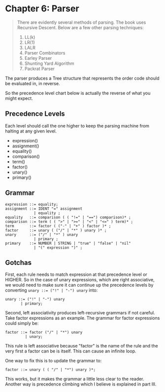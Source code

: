 
# Chapter 6: Parser
> There are evidently several methods of parsing. The book
> uses Recursive Descent. Below are a few other parsing
> techniques:
> 1. LL(k)
> 2. LR(1)
> 3. LALR
> 4. Parser Combinators
> 5. Earley Parser
> 6. Shunting Yard Algorithm
> 7. Packrat Parser

The parser produces a Tree structure that represents the order code 
should be evaluated in, in reverse.

So the precedence level chart below is actually the reverse of
what you might expect.
## Precedence Levels
Each level should call the one higher to keep the parsing machine
from halting at any given level.
- expression()
- assignment()
- equality()
- comparison()
- term()
- factor()
- unary()
- primary()
## Grammar
```
expression ::= equality;
assignment ::= IDENT "=" assignment
             | equality ;
equality   ::= comparison ( ( "!=" | "==") comparison)* ;
comparison ::= term ( ( ">" | ">=" | "<" | "<=" ) term)* ;
term       ::= factor ( ("-" | "+" ) factor )* ;
factor     ::= unary ( ("/" | "*" ) unary )* ;
unary      ::= ("/" | "*" ) unary
             | primary ;
primary    ::= NUMBER | STRING | "true" | "false" | "nil"
             | "(" expression ")" ;
```
## Gotchas
First, each rule needs to match expression at that precedence level or HIGHER.
So in the case of unary expressions, which are right associative, 
we would need to make sure it can continue up the precedence levels
by converting `unary ::= ("!" | "-") unary` into:
```bnf
unary ::= ("!" | "-") unary
       | primary;
```

Second, left associativity produces left-recursive grammars if not careful.
Take factor expressions as an example. The grammar for factor
expressions could simply be:
```bnf
factor ::= factor ("/" | "*") unary
         | unary;
```
This rule is left associative because "factor" is the name of the
rule and the very first a factor can be is itself. This can cause
an infinite loop.

One way to fix this is to update the grammar to:
```bnf
factor ::= unary ( ( "/" | "*") unary )*;
```

This works, but it makes the grammar a little less clear to the
reader. Another way is precedence climbing which I believe is explained
in part III.


